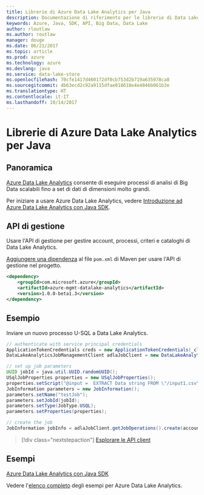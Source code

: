 ```yaml
---
title: Librerie di Azure Data Lake Analytics per Java
description: Documentazione di riferimento per le librerie di Data Lake Analytics per Java
keywords: Azure, Java, SDK, API, Big Data, Data Lake
author: rloutlaw
ms.author: routlaw
manager: douge
ms.date: 06/21/2017
ms.topic: article
ms.prod: azure
ms.technology: azure
ms.devlang: java
ms.service: data-lake-store
ms.openlocfilehash: 70cfe1417d460172df0cb753d2b719a635978ca8
ms.sourcegitcommit: 4b63ecd2c92a9115dfae018618e4e4046b061b3e
ms.translationtype: HT
ms.contentlocale: it-IT
ms.lasthandoff: 10/14/2017
---
```

# <a name="azure-data-lake-analytics-libraries-for-java"></a>Librerie di Azure Data Lake Analytics per Java

## <a name="overview"></a>Panoramica

[Azure Data Lake Analytics](/azure/data-lake-analytics/data-lake-analytics-overview) consente di eseguire processi di analisi di Big Data scalabili fino a set di dati di dimensioni molto grandi.

Per iniziare a usare Azure Data Lake Analytics, vedere [Introduzione ad Azure Data Lake Analytics con Java SDK](/azure/data-lake-analytics/data-lake-analytics-get-started-java-sdk).

## <a name="management-api"></a>API di gestione

Usare l'API di gestione per gestire account, processi, criteri e cataloghi di Data Lake Analytics.

[Aggiungere una dipendenza](https://maven.apache.org/guides/getting-started/index.html#How_do_I_use_external_dependencies) al file `pom.xml` di Maven per usare l'API di gestione nel progetto.


```XML
<dependency>
    <groupId>com.microsoft.azure</groupId>
    <artifactId>azure-mgmt-datalake-analytics</artifactId>
    <version>1.0.0-beta1.3</version>
</dependency>
```

## <a name="example"></a>Esempio

Inviare un nuovo processo U-SQL a Data Lake Analytics.

```java
// authenticate with service principal credentials
ApplicationTokenCredentials creds = new ApplicationTokenCredentials(_clientId, _tenantId, _clientSecret, null);
DataLakeAnalyticsJobManagementClient adlaJobClient = new DataLakeAnalyticsJobManagementClientImpl(creds);

// set up job parameters
UUID jobId = java.util.UUID.randomUUID();
USqlJobProperties properties = new USqlJobProperties();
properties.setScript("@input =  EXTRACT Data string FROM \"/input1.csv\" USING Extractors.Csv(); OUTPUT @input TO @\"/output1.csv\" USING Outputters.Csv();");
JobInformation parameters = new JobInformation();
parameters.setName("testJob");
parameters.setJobId(jobId);
parameters.setType(JobType.USQL);
parameters.setProperties(properties);

// create the job
JobInformation jobInfo = adlaJobClient.getJobOperations().create(accountName, jobId, parameters).getBody();

```

> [!div class="nextstepaction"]
> [Esplorare le API client](/java/api/overview/azure/datalakeanalytics/managementapi)

## <a name="samples"></a>Esempi

[Azure Data Lake Analytics con Java SDK][1] 

[1]: https://docs.microsoft.com/azure/data-lake-analytics/data-lake-analytics-get-started-java-sdk

Vedere l'[elenco completo](https://azure.microsoft.com/resources/samples/?platform=java&term=analytics) degli esempi per Azure Data Lake Analytics.
